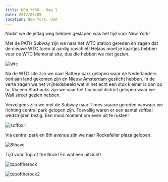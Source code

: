 ```yaml
---
title: NEW YORK - Dag 1
date: 2012/06/05
location: New York, USA
---
```


 Nadat we de jetlag weg hebben geslapen was het tijd voor New York!

 Met de PATH Subway zijn we naar het WTC station gereden en zagen dat de nieuwe WTC toren al aardig opschiet! Helaas moet je kaartjes hebben voor de WTC Memorial site, dus die hebben we niet gezien.

 ![wtc](http://photography.matsimitsu.com/track/uploads/4fce76f43f61b01330000002/4fce77ef3f61b0133000000a/large_IMG_0796.JPG)

 Na de WTC site zijn we naar Battery park gelopen waar de Nederlanders ooit aan land gekomen zijn en Nieuw Amsterdam gesticht hebben. In de verte zagen we het vrijheidsbeeld wat in het echt een stuk kleiner is dan op tv. Via een Starbucks zijn we naar het financial district gelopen waar we Wall street gezien hebben.

 Vervolgens zijn we met de Subway naar Times square gereden vanwaar we richting central park gelopen zijn. Toevallig waren er een aantal softbal wedstrijden bezig. Een mooi moment om even uit te rusten!

 ![softball](http://photography.matsimitsu.com/track/uploads/4fce76f43f61b01330000002/4fce77ea3f61b01330000008/large_IMG_0799.JPG)

Via central park en 8th avenue zijn we naar Rockefeller plaza gelopen.

![8thave](http://photography.matsimitsu.com/track/uploads/4fce76f43f61b01330000002/4fce77e73f61b01330000007/large_IMG_0801.JPG)

Tijd voor Top of the Rock!
En wat een uitzicht!

![topoftherock](http://photography.matsimitsu.com/track/uploads/4fce76f43f61b01330000002/4fce77df3f61b01330000004/large_IMG_0808.JPG)

![topoftherock2](http://photography.matsimitsu.com/track/uploads/4fce76f43f61b01330000002/4fce77e23f61b01330000005/large_IMG_0807.JPG)

